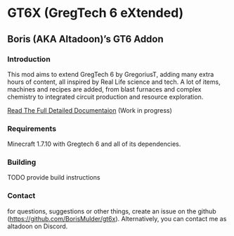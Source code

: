 # GT6X (GregTech 6 eXtended)

## Boris (AKA Altadoon)’s GT6 Addon

### Introduction

This mod aims to extend GregTech 6 by GregoriusT, adding many extra hours of content, all inspired by Real Life science and tech.
A lot of items, machines and recipes are added, from blast furnaces and complex chemistry to integrated circuit production and resource exploration.

[Read The Full Detailed Documentaion](https://docs.google.com/document/d/16IAe675VZbfVhhd4idz6jwjQXReK6JQNyN_O9ui1OQc/edit) (Work in progress)

### Requirements

Minecraft 1.7.10 with Gregtech 6 and all of its dependencies.

### Building

TODO provide build instructions

### Contact

for questions, suggestions or other things, create an issue on the github (https://github.com/BorisMulder/gt6x).
Alternatively, you can contact me as altadoon on Discord.

